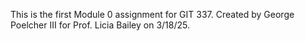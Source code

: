 This is the first Module 0 assignment for GIT 337. Created by George Poelcher III for Prof. Licia Bailey on 3/18/25.
